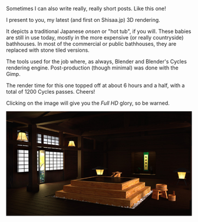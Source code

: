 <!--
.. title: Onsen 3d rendering
.. slug: 3d-onsen
.. date: 2013/07/22 19:30:00
.. tags: 3d, blender
-->

Sometimes I can also write really, really short posts. Like this one!

I present to you, my latest (and first on Shisaa.jp) 3D rendering.

It depicts a traditional Japanese *onsen* or "hot tub", if you will.
These babies are still in use today, mostly in the more expensive (or really countryside) bathhouses.
In most of the commercial or public bathhouses, they are replaced with stone tiled versions.

The tools used for the job where, as always, Blender and Blender's Cycles rendering engine.
Post-production (though minimal) was done with the Gimp.

The render time for this one topped off at about 6 hours and a half, with a total of 1200 Cycles passes. Cheers!

Clicking on the image will give you the *Full HD* glory, so be warned.

<a href="../assets/img/3d/onsen.jpg" class="cboxElement">
	<img class="threedee-small"  src="../assets/img/3d/onsen-small.jpg" />
</a>

<script src="../../assets/js/jquery-1.9.1.min.js" type="text/javascript"></script>
<script src="../../assets/js/jquery.colorbox-min.js" type="text/javascript"></script>
<script src="../../assets/js/site.js" type="text/javascript"></script>
